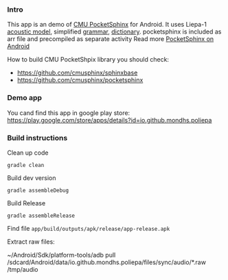 ### Intro

This app is an demo of [CMU PocketSphinx](https://cmusphinx.github.io/wiki/tutorial/) for Android. It uses Liepa-1 [acoustic model](https://github.com/mondhs/poliepa-android/tree/master/models/src/main/assets/sync/lt-lt-ptm), simplified [grammar](https://github.com/mondhs/poliepa-android/blob/master/models/src/main/assets/sync/liepa_commands.gram), [dictionary](https://github.com/mondhs/poliepa-android/blob/master/models/src/main/assets/sync/liepa-lt-lt.dict).
pocketsphinx is included as arr file and precompiled as separate activity
Read more [PocketSphinx on Android](https://cmusphinx.github.io/wiki/tutorialandroid/)

How to build CMU PocketShpix library you should check:
* https://github.com/cmusphinx/sphinxbase
* https://github.com/cmusphinx/pocketsphinx 

### Demo app

You cand find this app in google play store:
https://play.google.com/store/apps/details?id=io.github.mondhs.poliepa

### Build instructions
Clean up code

```
gradle clean
```

Build dev version

```
gradle assembleDebug
```



Build Release

```
gradle assembleRelease
```

Find file ```app/build/outputs/apk/release/app-release.apk```



Extract raw files:

~/Android/Sdk/platform-tools/adb pull /sdcard/Android/data/io.github.mondhs.poliepa/files/sync/audio/*.raw /tmp/audio
